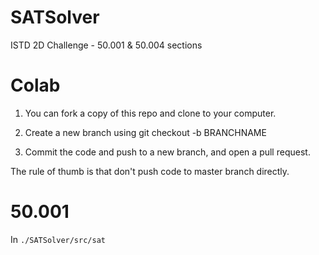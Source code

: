 # SATSolver

ISTD 2D Challenge - 50.001 & 50.004 sections

# Colab

1. You can fork a copy of this repo and clone to your computer.

2. Create a new branch using git checkout -b BRANCHNAME

3. Commit the code and push to a new branch, and open a pull request.

The rule of thumb is that don't push code to master branch directly.

# 50.001

In `./SATSolver/src/sat`